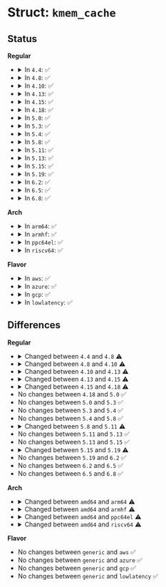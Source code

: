 # Struct: <code>kmem_cache</code>

## Status
<b>Regular</b>
<ul>
<li>
<details>
<summary>In <code>4.4</code>: ✅</summary>

```c
struct kmem_cache {
    struct kmem_cache_cpu *cpu_slab;
    long unsigned int flags;
    long unsigned int min_partial;
    int size;
    int object_size;
    int offset;
    int cpu_partial;
    struct kmem_cache_order_objects oo;
    struct kmem_cache_order_objects max;
    struct kmem_cache_order_objects min;
    gfp_t allocflags;
    int refcount;
    void (*ctor)(void *);
    int inuse;
    int align;
    int reserved;
    const char *name;
    struct list_head list;
    struct kobject kobj;
    struct memcg_cache_params memcg_params;
    int max_attr_size;
    struct kset *memcg_kset;
    int remote_node_defrag_ratio;
    struct kmem_cache_node * node[64];
};
```
</details>
</li>
<li>
<details>
<summary>In <code>4.8</code>: ✅</summary>

```c
struct kmem_cache {
    struct kmem_cache_cpu *cpu_slab;
    long unsigned int flags;
    long unsigned int min_partial;
    int size;
    int object_size;
    int offset;
    int cpu_partial;
    struct kmem_cache_order_objects oo;
    struct kmem_cache_order_objects max;
    struct kmem_cache_order_objects min;
    gfp_t allocflags;
    int refcount;
    void (*ctor)(void *);
    int inuse;
    int align;
    int reserved;
    const char *name;
    struct list_head list;
    int red_left_pad;
    struct kobject kobj;
    struct memcg_cache_params memcg_params;
    int max_attr_size;
    struct kset *memcg_kset;
    int remote_node_defrag_ratio;
    unsigned int *random_seq;
    struct kmem_cache_node * node[64];
};
```
</details>
</li>
<li>
<details>
<summary>In <code>4.10</code>: ✅</summary>

```c
struct kmem_cache {
    struct kmem_cache_cpu *cpu_slab;
    long unsigned int flags;
    long unsigned int min_partial;
    int size;
    int object_size;
    int offset;
    int cpu_partial;
    struct kmem_cache_order_objects oo;
    struct kmem_cache_order_objects max;
    struct kmem_cache_order_objects min;
    gfp_t allocflags;
    int refcount;
    void (*ctor)(void *);
    int inuse;
    int align;
    int reserved;
    const char *name;
    struct list_head list;
    int red_left_pad;
    struct kobject kobj;
    struct memcg_cache_params memcg_params;
    int max_attr_size;
    struct kset *memcg_kset;
    int remote_node_defrag_ratio;
    unsigned int *random_seq;
    struct kmem_cache_node * node[1024];
};
```
</details>
</li>
<li>
<details>
<summary>In <code>4.13</code>: ✅</summary>

```c
struct kmem_cache {
    struct kmem_cache_cpu *cpu_slab;
    long unsigned int flags;
    long unsigned int min_partial;
    int size;
    int object_size;
    int offset;
    int cpu_partial;
    struct kmem_cache_order_objects oo;
    struct kmem_cache_order_objects max;
    struct kmem_cache_order_objects min;
    gfp_t allocflags;
    int refcount;
    void (*ctor)(void *);
    int inuse;
    int align;
    int reserved;
    int red_left_pad;
    const char *name;
    struct list_head list;
    struct kobject kobj;
    struct work_struct kobj_remove_work;
    struct memcg_cache_params memcg_params;
    int max_attr_size;
    struct kset *memcg_kset;
    int remote_node_defrag_ratio;
    unsigned int *random_seq;
    struct kmem_cache_node * node[1024];
};
```
</details>
</li>
<li>
<details>
<summary>In <code>4.15</code>: ✅</summary>

```c
struct kmem_cache {
    struct kmem_cache_cpu *cpu_slab;
    slab_flags_t flags;
    long unsigned int min_partial;
    int size;
    int object_size;
    int offset;
    int cpu_partial;
    struct kmem_cache_order_objects oo;
    struct kmem_cache_order_objects max;
    struct kmem_cache_order_objects min;
    gfp_t allocflags;
    int refcount;
    void (*ctor)(void *);
    int inuse;
    int align;
    int reserved;
    int red_left_pad;
    const char *name;
    struct list_head list;
    struct kobject kobj;
    struct work_struct kobj_remove_work;
    struct memcg_cache_params memcg_params;
    int max_attr_size;
    struct kset *memcg_kset;
    long unsigned int random;
    int remote_node_defrag_ratio;
    unsigned int *random_seq;
    struct kmem_cache_node * node[1024];
};
```
</details>
</li>
<li>
<details>
<summary>In <code>4.18</code>: ✅</summary>

```c
struct kmem_cache {
    struct kmem_cache_cpu *cpu_slab;
    slab_flags_t flags;
    long unsigned int min_partial;
    unsigned int size;
    unsigned int object_size;
    unsigned int offset;
    unsigned int cpu_partial;
    struct kmem_cache_order_objects oo;
    struct kmem_cache_order_objects max;
    struct kmem_cache_order_objects min;
    gfp_t allocflags;
    int refcount;
    void (*ctor)(void *);
    unsigned int inuse;
    unsigned int align;
    unsigned int red_left_pad;
    const char *name;
    struct list_head list;
    struct kobject kobj;
    struct work_struct kobj_remove_work;
    struct memcg_cache_params memcg_params;
    unsigned int max_attr_size;
    struct kset *memcg_kset;
    long unsigned int random;
    unsigned int remote_node_defrag_ratio;
    unsigned int *random_seq;
    unsigned int useroffset;
    unsigned int usersize;
    struct kmem_cache_node * node[1024];
};
```
</details>
</li>
<li>
<details>
<summary>In <code>5.0</code>: ✅</summary>

```c
struct kmem_cache {
    struct kmem_cache_cpu *cpu_slab;
    slab_flags_t flags;
    long unsigned int min_partial;
    unsigned int size;
    unsigned int object_size;
    unsigned int offset;
    unsigned int cpu_partial;
    struct kmem_cache_order_objects oo;
    struct kmem_cache_order_objects max;
    struct kmem_cache_order_objects min;
    gfp_t allocflags;
    int refcount;
    void (*ctor)(void *);
    unsigned int inuse;
    unsigned int align;
    unsigned int red_left_pad;
    const char *name;
    struct list_head list;
    struct kobject kobj;
    struct work_struct kobj_remove_work;
    struct memcg_cache_params memcg_params;
    unsigned int max_attr_size;
    struct kset *memcg_kset;
    long unsigned int random;
    unsigned int remote_node_defrag_ratio;
    unsigned int *random_seq;
    unsigned int useroffset;
    unsigned int usersize;
    struct kmem_cache_node * node[1024];
};
```
</details>
</li>
<li>
<details>
<summary>In <code>5.3</code>: ✅</summary>

```c
struct kmem_cache {
    struct kmem_cache_cpu *cpu_slab;
    slab_flags_t flags;
    long unsigned int min_partial;
    unsigned int size;
    unsigned int object_size;
    unsigned int offset;
    unsigned int cpu_partial;
    struct kmem_cache_order_objects oo;
    struct kmem_cache_order_objects max;
    struct kmem_cache_order_objects min;
    gfp_t allocflags;
    int refcount;
    void (*ctor)(void *);
    unsigned int inuse;
    unsigned int align;
    unsigned int red_left_pad;
    const char *name;
    struct list_head list;
    struct kobject kobj;
    struct work_struct kobj_remove_work;
    struct memcg_cache_params memcg_params;
    unsigned int max_attr_size;
    struct kset *memcg_kset;
    long unsigned int random;
    unsigned int remote_node_defrag_ratio;
    unsigned int *random_seq;
    unsigned int useroffset;
    unsigned int usersize;
    struct kmem_cache_node * node[1024];
};
```
</details>
</li>
<li>
<details>
<summary>In <code>5.4</code>: ✅</summary>

```c
struct kmem_cache {
    struct kmem_cache_cpu *cpu_slab;
    slab_flags_t flags;
    long unsigned int min_partial;
    unsigned int size;
    unsigned int object_size;
    unsigned int offset;
    unsigned int cpu_partial;
    struct kmem_cache_order_objects oo;
    struct kmem_cache_order_objects max;
    struct kmem_cache_order_objects min;
    gfp_t allocflags;
    int refcount;
    void (*ctor)(void *);
    unsigned int inuse;
    unsigned int align;
    unsigned int red_left_pad;
    const char *name;
    struct list_head list;
    struct kobject kobj;
    struct work_struct kobj_remove_work;
    struct memcg_cache_params memcg_params;
    unsigned int max_attr_size;
    struct kset *memcg_kset;
    long unsigned int random;
    unsigned int remote_node_defrag_ratio;
    unsigned int *random_seq;
    unsigned int useroffset;
    unsigned int usersize;
    struct kmem_cache_node * node[1024];
};
```
</details>
</li>
<li>
<details>
<summary>In <code>5.8</code>: ✅</summary>

```c
struct kmem_cache {
    struct kmem_cache_cpu *cpu_slab;
    slab_flags_t flags;
    long unsigned int min_partial;
    unsigned int size;
    unsigned int object_size;
    unsigned int offset;
    unsigned int cpu_partial;
    struct kmem_cache_order_objects oo;
    struct kmem_cache_order_objects max;
    struct kmem_cache_order_objects min;
    gfp_t allocflags;
    int refcount;
    void (*ctor)(void *);
    unsigned int inuse;
    unsigned int align;
    unsigned int red_left_pad;
    const char *name;
    struct list_head list;
    struct kobject kobj;
    struct work_struct kobj_remove_work;
    struct memcg_cache_params memcg_params;
    unsigned int max_attr_size;
    struct kset *memcg_kset;
    long unsigned int random;
    unsigned int remote_node_defrag_ratio;
    unsigned int *random_seq;
    unsigned int useroffset;
    unsigned int usersize;
    struct kmem_cache_node * node[1024];
};
```
</details>
</li>
<li>
<details>
<summary>In <code>5.11</code>: ✅</summary>

```c
struct kmem_cache {
    struct kmem_cache_cpu *cpu_slab;
    slab_flags_t flags;
    long unsigned int min_partial;
    unsigned int size;
    unsigned int object_size;
    struct reciprocal_value reciprocal_size;
    unsigned int offset;
    unsigned int cpu_partial;
    struct kmem_cache_order_objects oo;
    struct kmem_cache_order_objects max;
    struct kmem_cache_order_objects min;
    gfp_t allocflags;
    int refcount;
    void (*ctor)(void *);
    unsigned int inuse;
    unsigned int align;
    unsigned int red_left_pad;
    const char *name;
    struct list_head list;
    struct kobject kobj;
    long unsigned int random;
    unsigned int remote_node_defrag_ratio;
    unsigned int *random_seq;
    unsigned int useroffset;
    unsigned int usersize;
    struct kmem_cache_node * node[1024];
};
```
</details>
</li>
<li>
<details>
<summary>In <code>5.13</code>: ✅</summary>

```c
struct kmem_cache {
    struct kmem_cache_cpu *cpu_slab;
    slab_flags_t flags;
    long unsigned int min_partial;
    unsigned int size;
    unsigned int object_size;
    struct reciprocal_value reciprocal_size;
    unsigned int offset;
    unsigned int cpu_partial;
    struct kmem_cache_order_objects oo;
    struct kmem_cache_order_objects max;
    struct kmem_cache_order_objects min;
    gfp_t allocflags;
    int refcount;
    void (*ctor)(void *);
    unsigned int inuse;
    unsigned int align;
    unsigned int red_left_pad;
    const char *name;
    struct list_head list;
    struct kobject kobj;
    long unsigned int random;
    unsigned int remote_node_defrag_ratio;
    unsigned int *random_seq;
    unsigned int useroffset;
    unsigned int usersize;
    struct kmem_cache_node * node[1024];
};
```
</details>
</li>
<li>
<details>
<summary>In <code>5.15</code>: ✅</summary>

```c
struct kmem_cache {
    struct kmem_cache_cpu *cpu_slab;
    slab_flags_t flags;
    long unsigned int min_partial;
    unsigned int size;
    unsigned int object_size;
    struct reciprocal_value reciprocal_size;
    unsigned int offset;
    unsigned int cpu_partial;
    struct kmem_cache_order_objects oo;
    struct kmem_cache_order_objects max;
    struct kmem_cache_order_objects min;
    gfp_t allocflags;
    int refcount;
    void (*ctor)(void *);
    unsigned int inuse;
    unsigned int align;
    unsigned int red_left_pad;
    const char *name;
    struct list_head list;
    struct kobject kobj;
    long unsigned int random;
    unsigned int remote_node_defrag_ratio;
    unsigned int *random_seq;
    unsigned int useroffset;
    unsigned int usersize;
    struct kmem_cache_node * node[1024];
};
```
</details>
</li>
<li>
<details>
<summary>In <code>5.19</code>: ✅</summary>

```c
struct kmem_cache {
    struct kmem_cache_cpu *cpu_slab;
    slab_flags_t flags;
    long unsigned int min_partial;
    unsigned int size;
    unsigned int object_size;
    struct reciprocal_value reciprocal_size;
    unsigned int offset;
    unsigned int cpu_partial;
    unsigned int cpu_partial_slabs;
    struct kmem_cache_order_objects oo;
    struct kmem_cache_order_objects min;
    gfp_t allocflags;
    int refcount;
    void (*ctor)(void *);
    unsigned int inuse;
    unsigned int align;
    unsigned int red_left_pad;
    const char *name;
    struct list_head list;
    struct kobject kobj;
    long unsigned int random;
    unsigned int remote_node_defrag_ratio;
    unsigned int *random_seq;
    unsigned int useroffset;
    unsigned int usersize;
    struct kmem_cache_node * node[1024];
};
```
</details>
</li>
<li>
<details>
<summary>In <code>6.2</code>: ✅</summary>

```c
struct kmem_cache {
    struct kmem_cache_cpu *cpu_slab;
    slab_flags_t flags;
    long unsigned int min_partial;
    unsigned int size;
    unsigned int object_size;
    struct reciprocal_value reciprocal_size;
    unsigned int offset;
    unsigned int cpu_partial;
    unsigned int cpu_partial_slabs;
    struct kmem_cache_order_objects oo;
    struct kmem_cache_order_objects min;
    gfp_t allocflags;
    int refcount;
    void (*ctor)(void *);
    unsigned int inuse;
    unsigned int align;
    unsigned int red_left_pad;
    const char *name;
    struct list_head list;
    struct kobject kobj;
    long unsigned int random;
    unsigned int remote_node_defrag_ratio;
    unsigned int *random_seq;
    unsigned int useroffset;
    unsigned int usersize;
    struct kmem_cache_node * node[1024];
};
```
</details>
</li>
<li>
<details>
<summary>In <code>6.5</code>: ✅</summary>

```c
struct kmem_cache {
    struct kmem_cache_cpu *cpu_slab;
    slab_flags_t flags;
    long unsigned int min_partial;
    unsigned int size;
    unsigned int object_size;
    struct reciprocal_value reciprocal_size;
    unsigned int offset;
    unsigned int cpu_partial;
    unsigned int cpu_partial_slabs;
    struct kmem_cache_order_objects oo;
    struct kmem_cache_order_objects min;
    gfp_t allocflags;
    int refcount;
    void (*ctor)(void *);
    unsigned int inuse;
    unsigned int align;
    unsigned int red_left_pad;
    const char *name;
    struct list_head list;
    struct kobject kobj;
    long unsigned int random;
    unsigned int remote_node_defrag_ratio;
    unsigned int *random_seq;
    unsigned int useroffset;
    unsigned int usersize;
    struct kmem_cache_node * node[1024];
};
```
</details>
</li>
<li>
<details>
<summary>In <code>6.8</code>: ✅</summary>

```c
struct kmem_cache {
    struct kmem_cache_cpu *cpu_slab;
    slab_flags_t flags;
    long unsigned int min_partial;
    unsigned int size;
    unsigned int object_size;
    struct reciprocal_value reciprocal_size;
    unsigned int offset;
    unsigned int cpu_partial;
    unsigned int cpu_partial_slabs;
    struct kmem_cache_order_objects oo;
    struct kmem_cache_order_objects min;
    gfp_t allocflags;
    int refcount;
    void (*ctor)(void *);
    unsigned int inuse;
    unsigned int align;
    unsigned int red_left_pad;
    const char *name;
    struct list_head list;
    struct kobject kobj;
    long unsigned int random;
    unsigned int remote_node_defrag_ratio;
    unsigned int *random_seq;
    unsigned int useroffset;
    unsigned int usersize;
    struct kmem_cache_node * node[1024];
};
```
</details>
</li>
</ul>
<b>Arch</b>
<ul>
<li>
<details>
<summary>In <code>arm64</code>: ✅</summary>

```c
struct kmem_cache {
    struct kmem_cache_cpu *cpu_slab;
    slab_flags_t flags;
    long unsigned int min_partial;
    unsigned int size;
    unsigned int object_size;
    unsigned int offset;
    unsigned int cpu_partial;
    struct kmem_cache_order_objects oo;
    struct kmem_cache_order_objects max;
    struct kmem_cache_order_objects min;
    gfp_t allocflags;
    int refcount;
    void (*ctor)(void *);
    unsigned int inuse;
    unsigned int align;
    unsigned int red_left_pad;
    const char *name;
    struct list_head list;
    struct kobject kobj;
    struct work_struct kobj_remove_work;
    struct memcg_cache_params memcg_params;
    unsigned int max_attr_size;
    struct kset *memcg_kset;
    long unsigned int random;
    unsigned int remote_node_defrag_ratio;
    unsigned int *random_seq;
    unsigned int useroffset;
    unsigned int usersize;
    struct kmem_cache_node * node[64];
};
```
</details>
</li>
<li>
<details>
<summary>In <code>armhf</code>: ✅</summary>

```c
struct kmem_cache {
    struct kmem_cache_cpu *cpu_slab;
    slab_flags_t flags;
    long unsigned int min_partial;
    unsigned int size;
    unsigned int object_size;
    unsigned int offset;
    unsigned int cpu_partial;
    struct kmem_cache_order_objects oo;
    struct kmem_cache_order_objects max;
    struct kmem_cache_order_objects min;
    gfp_t allocflags;
    int refcount;
    void (*ctor)(void *);
    unsigned int inuse;
    unsigned int align;
    unsigned int red_left_pad;
    const char *name;
    struct list_head list;
    struct kobject kobj;
    struct work_struct kobj_remove_work;
    struct memcg_cache_params memcg_params;
    unsigned int max_attr_size;
    struct kset *memcg_kset;
    long unsigned int random;
    unsigned int *random_seq;
    unsigned int useroffset;
    unsigned int usersize;
    struct kmem_cache_node * node[1];
};
```
</details>
</li>
<li>
<details>
<summary>In <code>ppc64el</code>: ✅</summary>

```c
struct kmem_cache {
    struct kmem_cache_cpu *cpu_slab;
    slab_flags_t flags;
    long unsigned int min_partial;
    unsigned int size;
    unsigned int object_size;
    unsigned int offset;
    unsigned int cpu_partial;
    struct kmem_cache_order_objects oo;
    struct kmem_cache_order_objects max;
    struct kmem_cache_order_objects min;
    gfp_t allocflags;
    int refcount;
    void (*ctor)(void *);
    unsigned int inuse;
    unsigned int align;
    unsigned int red_left_pad;
    const char *name;
    struct list_head list;
    struct kobject kobj;
    struct work_struct kobj_remove_work;
    struct memcg_cache_params memcg_params;
    unsigned int max_attr_size;
    struct kset *memcg_kset;
    long unsigned int random;
    unsigned int remote_node_defrag_ratio;
    unsigned int *random_seq;
    unsigned int useroffset;
    unsigned int usersize;
    struct kmem_cache_node * node[256];
};
```
</details>
</li>
<li>
<details>
<summary>In <code>riscv64</code>: ✅</summary>

```c
struct kmem_cache {
    struct kmem_cache_cpu *cpu_slab;
    slab_flags_t flags;
    long unsigned int min_partial;
    unsigned int size;
    unsigned int object_size;
    unsigned int offset;
    unsigned int cpu_partial;
    struct kmem_cache_order_objects oo;
    struct kmem_cache_order_objects max;
    struct kmem_cache_order_objects min;
    gfp_t allocflags;
    int refcount;
    void (*ctor)(void *);
    unsigned int inuse;
    unsigned int align;
    unsigned int red_left_pad;
    const char *name;
    struct list_head list;
    struct kobject kobj;
    struct work_struct kobj_remove_work;
    struct memcg_cache_params memcg_params;
    unsigned int max_attr_size;
    struct kset *memcg_kset;
    long unsigned int random;
    unsigned int *random_seq;
    unsigned int useroffset;
    unsigned int usersize;
    struct kmem_cache_node * node[1];
};
```
</details>
</li>
</ul>
<b>Flavor</b>
<ul>
<li>
<details>
<summary>In <code>aws</code>: ✅</summary>

```c
struct kmem_cache {
    struct kmem_cache_cpu *cpu_slab;
    slab_flags_t flags;
    long unsigned int min_partial;
    unsigned int size;
    unsigned int object_size;
    unsigned int offset;
    unsigned int cpu_partial;
    struct kmem_cache_order_objects oo;
    struct kmem_cache_order_objects max;
    struct kmem_cache_order_objects min;
    gfp_t allocflags;
    int refcount;
    void (*ctor)(void *);
    unsigned int inuse;
    unsigned int align;
    unsigned int red_left_pad;
    const char *name;
    struct list_head list;
    struct kobject kobj;
    struct work_struct kobj_remove_work;
    struct memcg_cache_params memcg_params;
    unsigned int max_attr_size;
    struct kset *memcg_kset;
    long unsigned int random;
    unsigned int remote_node_defrag_ratio;
    unsigned int *random_seq;
    unsigned int useroffset;
    unsigned int usersize;
    struct kmem_cache_node * node[1024];
};
```
</details>
</li>
<li>
<details>
<summary>In <code>azure</code>: ✅</summary>

```c
struct kmem_cache {
    struct kmem_cache_cpu *cpu_slab;
    slab_flags_t flags;
    long unsigned int min_partial;
    unsigned int size;
    unsigned int object_size;
    unsigned int offset;
    unsigned int cpu_partial;
    struct kmem_cache_order_objects oo;
    struct kmem_cache_order_objects max;
    struct kmem_cache_order_objects min;
    gfp_t allocflags;
    int refcount;
    void (*ctor)(void *);
    unsigned int inuse;
    unsigned int align;
    unsigned int red_left_pad;
    const char *name;
    struct list_head list;
    struct kobject kobj;
    struct work_struct kobj_remove_work;
    struct memcg_cache_params memcg_params;
    unsigned int max_attr_size;
    struct kset *memcg_kset;
    long unsigned int random;
    unsigned int remote_node_defrag_ratio;
    unsigned int *random_seq;
    unsigned int useroffset;
    unsigned int usersize;
    struct kmem_cache_node * node[1024];
};
```
</details>
</li>
<li>
<details>
<summary>In <code>gcp</code>: ✅</summary>

```c
struct kmem_cache {
    struct kmem_cache_cpu *cpu_slab;
    slab_flags_t flags;
    long unsigned int min_partial;
    unsigned int size;
    unsigned int object_size;
    unsigned int offset;
    unsigned int cpu_partial;
    struct kmem_cache_order_objects oo;
    struct kmem_cache_order_objects max;
    struct kmem_cache_order_objects min;
    gfp_t allocflags;
    int refcount;
    void (*ctor)(void *);
    unsigned int inuse;
    unsigned int align;
    unsigned int red_left_pad;
    const char *name;
    struct list_head list;
    struct kobject kobj;
    struct work_struct kobj_remove_work;
    struct memcg_cache_params memcg_params;
    unsigned int max_attr_size;
    struct kset *memcg_kset;
    long unsigned int random;
    unsigned int remote_node_defrag_ratio;
    unsigned int *random_seq;
    unsigned int useroffset;
    unsigned int usersize;
    struct kmem_cache_node * node[1024];
};
```
</details>
</li>
<li>
<details>
<summary>In <code>lowlatency</code>: ✅</summary>

```c
struct kmem_cache {
    struct kmem_cache_cpu *cpu_slab;
    slab_flags_t flags;
    long unsigned int min_partial;
    unsigned int size;
    unsigned int object_size;
    unsigned int offset;
    unsigned int cpu_partial;
    struct kmem_cache_order_objects oo;
    struct kmem_cache_order_objects max;
    struct kmem_cache_order_objects min;
    gfp_t allocflags;
    int refcount;
    void (*ctor)(void *);
    unsigned int inuse;
    unsigned int align;
    unsigned int red_left_pad;
    const char *name;
    struct list_head list;
    struct kobject kobj;
    struct work_struct kobj_remove_work;
    struct memcg_cache_params memcg_params;
    unsigned int max_attr_size;
    struct kset *memcg_kset;
    long unsigned int random;
    unsigned int remote_node_defrag_ratio;
    unsigned int *random_seq;
    unsigned int useroffset;
    unsigned int usersize;
    struct kmem_cache_node * node[1024];
};
```
</details>
</li>
</ul>

## Differences
<b>Regular</b>
<ul>
<li>
<details>
<summary>Changed between <code>4.4</code> and <code>4.8</code> ⚠️</summary>
<ul>
<li>
<b>Field added. </b>
<code>int red_left_pad</code>
</li>
<li>
<b>Field added. </b>
<code>unsigned int *random_seq</code>
</li>
</ul>
</details>
</li>
<li>
<details>
<summary>Changed between <code>4.8</code> and <code>4.10</code> ⚠️</summary>
<ul>
<li>
<b>Field type changed. </b>
<code>struct kmem_cache_node * node[64]</code> ➡️ <code>struct kmem_cache_node * node[1024]</code>
</li>
</ul>
</details>
</li>
<li>
<details>
<summary>Changed between <code>4.10</code> and <code>4.13</code> ⚠️</summary>
<ul>
<li>
<b>Field added. </b>
<code>struct work_struct kobj_remove_work</code>
</li>
</ul>
</details>
</li>
<li>
<details>
<summary>Changed between <code>4.13</code> and <code>4.15</code> ⚠️</summary>
<ul>
<li>
<b>Field added. </b>
<code>long unsigned int random</code>
</li>
<li>
<b>Field type changed. </b>
<code>long unsigned int flags</code> ➡️ <code>slab_flags_t flags</code>
</li>
</ul>
</details>
</li>
<li>
<details>
<summary>Changed between <code>4.15</code> and <code>4.18</code> ⚠️</summary>
<ul>
<li>
<b>Field added. </b>
<code>unsigned int useroffset</code>
</li>
<li>
<b>Field added. </b>
<code>unsigned int usersize</code>
</li>
<li>
<b>Field removed. </b>
<code>int reserved</code>
</li>
<li>
<b>Field type changed. </b>
<code>int size</code> ➡️ <code>unsigned int size</code>
</li>
<li>
<b>Field type changed. </b>
<code>int object_size</code> ➡️ <code>unsigned int object_size</code>
</li>
<li>
<b>Field type changed. </b>
<code>int offset</code> ➡️ <code>unsigned int offset</code>
</li>
<li>
<b>Field type changed. </b>
<code>int cpu_partial</code> ➡️ <code>unsigned int cpu_partial</code>
</li>
<li>
<b>Field type changed. </b>
<code>int inuse</code> ➡️ <code>unsigned int inuse</code>
</li>
<li>
<b>Field type changed. </b>
<code>int align</code> ➡️ <code>unsigned int align</code>
</li>
<li>
<b>Field type changed. </b>
<code>int red_left_pad</code> ➡️ <code>unsigned int red_left_pad</code>
</li>
<li>
<b>Field type changed. </b>
<code>int max_attr_size</code> ➡️ <code>unsigned int max_attr_size</code>
</li>
<li>
<b>Field type changed. </b>
<code>int remote_node_defrag_ratio</code> ➡️ <code>unsigned int remote_node_defrag_ratio</code>
</li>
</ul>
</details>
</li>
<li>
No changes between <code>4.18</code> and <code>5.0</code> ✅
</li>
<li>
No changes between <code>5.0</code> and <code>5.3</code> ✅
</li>
<li>
No changes between <code>5.3</code> and <code>5.4</code> ✅
</li>
<li>
No changes between <code>5.4</code> and <code>5.8</code> ✅
</li>
<li>
<details>
<summary>Changed between <code>5.8</code> and <code>5.11</code> ⚠️</summary>
<ul>
<li>
<b>Field added. </b>
<code>struct reciprocal_value reciprocal_size</code>
</li>
<li>
<b>Field removed. </b>
<code>struct work_struct kobj_remove_work</code>
</li>
<li>
<b>Field removed. </b>
<code>struct memcg_cache_params memcg_params</code>
</li>
<li>
<b>Field removed. </b>
<code>unsigned int max_attr_size</code>
</li>
<li>
<b>Field removed. </b>
<code>struct kset *memcg_kset</code>
</li>
</ul>
</details>
</li>
<li>
No changes between <code>5.11</code> and <code>5.13</code> ✅
</li>
<li>
No changes between <code>5.13</code> and <code>5.15</code> ✅
</li>
<li>
<details>
<summary>Changed between <code>5.15</code> and <code>5.19</code> ⚠️</summary>
<ul>
<li>
<b>Field added. </b>
<code>unsigned int cpu_partial_slabs</code>
</li>
<li>
<b>Field removed. </b>
<code>struct kmem_cache_order_objects max</code>
</li>
</ul>
</details>
</li>
<li>
No changes between <code>5.19</code> and <code>6.2</code> ✅
</li>
<li>
No changes between <code>6.2</code> and <code>6.5</code> ✅
</li>
<li>
No changes between <code>6.5</code> and <code>6.8</code> ✅
</li>
</ul>
<b>Arch</b>
<ul>
<li>
<details>
<summary>Changed between <code>amd64</code> and <code>arm64</code> ⚠️</summary>
<ul>
<li>
<b>Field type changed. </b>
<code>struct kmem_cache_node * node[1024]</code> ➡️ <code>struct kmem_cache_node * node[64]</code>
</li>
</ul>
</details>
</li>
<li>
<details>
<summary>Changed between <code>amd64</code> and <code>armhf</code> ⚠️</summary>
<ul>
<li>
<b>Field removed. </b>
<code>unsigned int remote_node_defrag_ratio</code>
</li>
<li>
<b>Field type changed. </b>
<code>struct kmem_cache_node * node[1024]</code> ➡️ <code>struct kmem_cache_node * node[1]</code>
</li>
</ul>
</details>
</li>
<li>
<details>
<summary>Changed between <code>amd64</code> and <code>ppc64el</code> ⚠️</summary>
<ul>
<li>
<b>Field type changed. </b>
<code>struct kmem_cache_node * node[1024]</code> ➡️ <code>struct kmem_cache_node * node[256]</code>
</li>
</ul>
</details>
</li>
<li>
<details>
<summary>Changed between <code>amd64</code> and <code>riscv64</code> ⚠️</summary>
<ul>
<li>
<b>Field removed. </b>
<code>unsigned int remote_node_defrag_ratio</code>
</li>
<li>
<b>Field type changed. </b>
<code>struct kmem_cache_node * node[1024]</code> ➡️ <code>struct kmem_cache_node * node[1]</code>
</li>
</ul>
</details>
</li>
</ul>
<b>Flavor</b>
<ul>
<li>
No changes between <code>generic</code> and <code>aws</code> ✅
</li>
<li>
No changes between <code>generic</code> and <code>azure</code> ✅
</li>
<li>
No changes between <code>generic</code> and <code>gcp</code> ✅
</li>
<li>
No changes between <code>generic</code> and <code>lowlatency</code> ✅
</li>
</ul>
